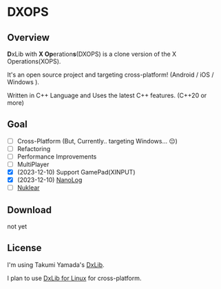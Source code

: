 # DXOPS

## Overview
**D**xLib with **X Op**eration**s**(DXOPS) is a clone version of the X Operations(XOPS).

It's an open source project and targeting cross-platform! (Android / iOS / Windows ).

Written in C++ Language and Uses the latest C++ features. (C++20 or more)

## Goal
- [ ] Cross-Platform (But, Currently.. targeting Windows... 😔)
- [ ] Refactoring
- [ ] Performance Improvements
- [ ] MultiPlayer
- [X] (2023-12-10) Support GamePad(XINPUT)
- [X] (2023-12-10) [NanoLog](https://github.com/Iyengar111/NanoLog)
- [ ] [Nuklear](https://github.com/Immediate-Mode-UI/Nuklear)

## Download
not yet

## License
I'm using Takumi Yamada's [DxLib](https://dxlib.xsrv.jp/).

I plan to use [DxLib for Linux](https://github.com/dragoon2014/dxlib-for-linux) for cross-platform.
